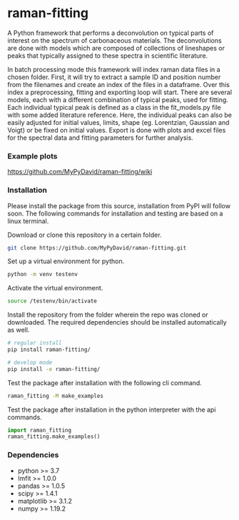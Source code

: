 # raman-fitting
 A Python framework that performs a deconvolution on typical parts of interest on the spectrum of carbonaceous materials.
 The deconvolutions are done with models which are composed of collections of lineshapes or peaks that typically assigned to these spectra in scientific literature.




In batch processing mode this framework will index raman data files in a chosen folder.
First, it will try to extract a sample ID and position number from the filenames and create an index of the files in a dataframe. Over this index a preprocessing, fitting and exporting loop will start.
There are several models, each with a different combination of typical peaks, used for fitting. Each individual typical peak is defined as a class in the fit_models.py file with some added literature reference. Here, the individual peaks can also be easily adjusted for initial values, limits, shape (eg. Lorentzian, Gaussian and Voigt) or be fixed on initial values.
Export is done with plots and excel files for the spectral data and fitting parameters for further analysis.


### Example plots

https://github.com/MyPyDavid/raman-fitting/wiki


### Installation

Please install the package from this source, installation from PyPI will follow soon.
The following commands for installation and testing are based on a linux terminal.

Download or clone this repository in a certain folder.
``` bash
git clone https://github.com/MyPyDavid/raman-fitting.git
```
Set up a virtual environment for python.
``` bash
python -m venv testenv
```
Activate the virtual environment.
``` bash
source /testenv/bin/activate
```
Install the repository from the folder wherein the repo was cloned or downloaded.
The required dependencies should be installed automatically as well.
``` bash
# regular install
pip install raman-fitting/

# develop mode
pip install -e raman-fitting/
```
Test the package after installation with the following cli command.
``` bash
raman_fitting -M make_examples
```
Test the package after installation in the python interpreter with the api commands.
``` python
import raman_fitting
raman_fitting.make_examples()
```

### Dependencies

- python >= 3.7
- lmfit >= 1.0.0
- pandas >= 1.0.5
- scipy >= 1.4.1
- matplotlib >= 3.1.2
- numpy >= 1.19.2
